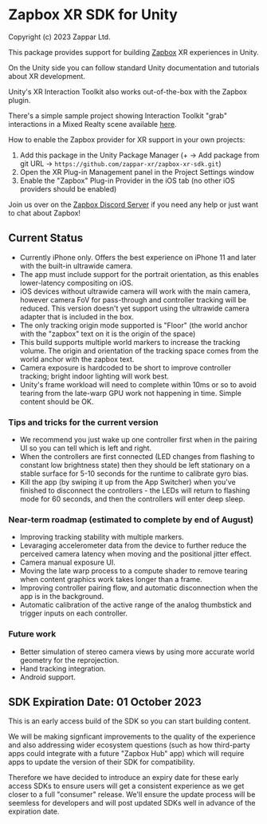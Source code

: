 Zapbox XR SDK for Unity
====================================
Copyright (c) 2023 Zappar Ltd.

This package provides support for building [Zapbox](https://zappar.com/zapbox) XR experiences in Unity.

On the Unity side you can follow standard Unity documentation and tutorials about XR development.

Unity's XR Interaction Toolkit also works out-of-the-box with the Zapbox plugin.

There's a simple sample project showing Interaction Toolkit "grab" interactions in a Mixed Realty scene available [here](https://github.com/zappar-xr/zapbox-xrit-demo).

How to enable the Zapbox provider for XR support in your own projects:
1. Add this package in the Unity Package Manager (+ -> Add package from git URL -> `https://github.com/zappar-xr/zapbox-xr-sdk.git`)
2. Open the XR Plug-in Management panel in the Project Settings window
3. Enable the "Zapbox" Plug-in Provider in the iOS tab (no other iOS providers should be enabled)

Join us over on the [Zapbox Discord Server](https://discord.gg/5nEC8FRjef) if you need any help or just want to chat about Zapbox!

## Current Status

- Currently iPhone only. Offers the best experience on iPhone 11 and later with the built-in ultrawide camera.
- The app must include support for the portrait orientation, as this enables lower-latency compositing on iOS.
- iOS devices without ultrawide camera will work with the main camera, however camera FoV for pass-through and controller tracking will be reduced. This version doesn't yet support using the ultrawide camera adapter that is included in the box.
- The only tracking origin mode supported is "Floor" (the world anchor with the "zapbox" text on it is the origin of the space)
- This build supports multiple world markers to increase the tracking volume. The origin and orientation of the tracking space comes from the world anchor with the zapbox text.
- Camera exposure is hardcoded to be short to improve controller tracking; bright indoor lighting will work best.
- Unity's frame workload will need to complete within 10ms or so to avoid tearing from the late-warp GPU work not happening in time. Simple content should be OK.

### Tips and tricks for the current version

- We recommend you just wake up one controller first when in the pairing UI so you can tell which is left and right.
- When the controllers are first connected (LED changes from flashing to constant low brightness state) then they should be left stationary on a stable surface for 5-10 seconds for the runtime to calibrate gyro bias.
- Kill the app (by swiping it up from the App Switcher) when you've finished to disconnect the controllers - the LEDs will return to flashing mode for 60 seconds, and then the controllers will enter deep sleep.

### Near-term roadmap (estimated to complete by end of August)

- Improving tracking stability with multiple markers.
- Levaraging accelerometer data from the device to further reduce the perceived camera latency when moving and the positional jitter effect.
- Camera manual exposure UI.
- Moving the late warp process to a compute shader to remove tearing when content graphics work takes longer than a frame.
- Improving controller pairing flow, and automatic disconnection when the app is in the background.
- Automatic calibration of the active range of the analog thumbstick and trigger inputs on each controller.

### Future work

- Better simulation of stereo camera views by using more accurate world geometry for the reprojection.
- Hand tracking integration.
- Android support.

## SDK Expiration Date: 01 October 2023

This is an early access build of the SDK so you can start building content.

We will be making signficant improvements to the quality of the experience and also addressing wider ecosystem questions (such as how third-party apps could integrate with a future "Zapbox Hub" app) which will require apps to update the version of their SDK for compatibility.

Therefore we have decided to introduce an expiry date for these early access SDKs to ensure users will get a consistent experience as we get closer to a full "consumer" release. We'll ensure the update process will be seemless for developers and will post updated SDKs well in advance of the expiration date.
